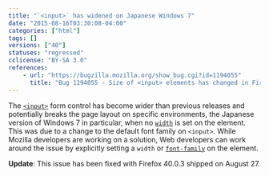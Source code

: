 ```yaml
---
title: "`<input>` has widened on Japanese Windows 7"
date: "2015-08-16T03:30:08-04:00"
categories: ["html"]
tags: []
versions: ["40"]
statuses: "regressed"
cclicense: "BY-SA 3.0"
references:
    - url: "https://bugzilla.mozilla.org/show_bug.cgi?id=1194055"
      title: "Bug 1194055 - Size of <input> elements has changed in Firefox 40"
---
```

The [`<input>`](https://developer.mozilla.org/docs/Web/HTML/Element/input) form control has become wider than previous releases and potentially breaks the page layout on specific environments, the Japanese version of Windows 7 in particular, when no [`width`](https://developer.mozilla.org/docs/Web/CSS/width) is set on the element. This was due to a change to the default font family on `<input>`. While Mozilla developers are working on a solution, Web developers can work around the issue by explicitly setting a `width` or [`font-family`](https://developer.mozilla.org/docs/Web/CSS/font-family) on the element.

**Update**: This issue has been fixed with Firefox 40.0.3 shipped on <time datetime="2015-08-27">August 27</time>.
